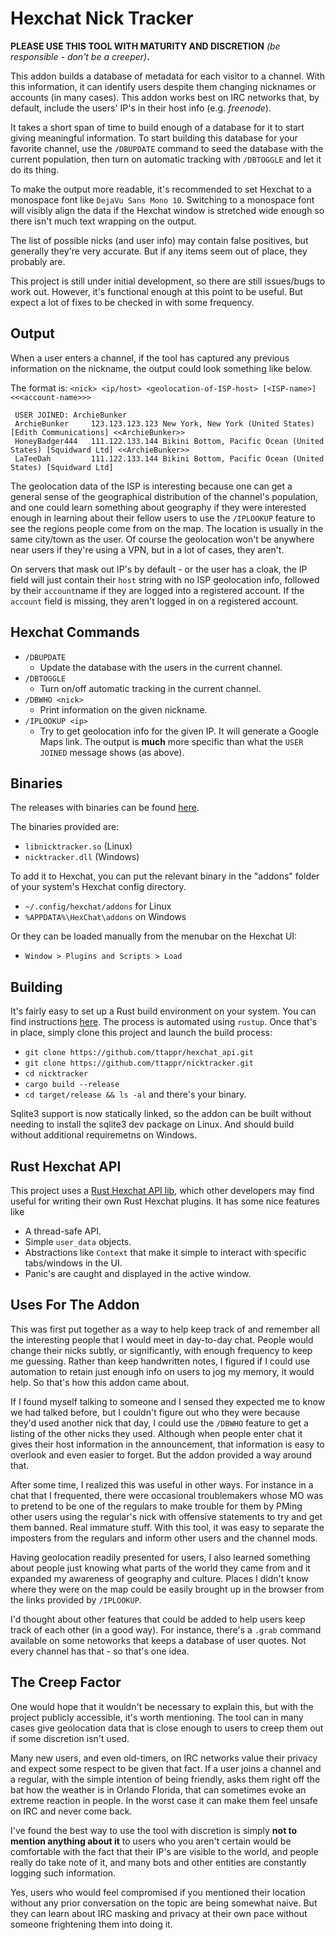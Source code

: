 
# Hexchat Nick Tracker

**PLEASE USE THIS TOOL WITH MATURITY AND DISCRETION**
*(be responsible - don't be a creeper)***.**

This addon builds a database of metadata for each visitor to a channel. With 
this information, it can identify users despite them changing nicknames or
accounts (in many cases). This addon works best on IRC networks that, by 
default, include the users' IP's in their host info (e.g. *freenode*).

It takes a short span of time to build enough of a database for it to start
giving meaningful information. To start building this database for your
favorite channel, use the `/DBUPDATE` command to seed the database with the
current population, then turn on automatic tracking with `/DBTOGGLE` and let
it do its thing.

To make the output more readable, it's recommended to set Hexchat to a
monospace font like `DejaVu Sans Mono 10`. Switching to a monospace font will
visibly align the data if the Hexchat window is stretched wide enough so 
there isn't much text wrapping on the output.

The list of possible nicks (and user info) may contain false positives, but
generally they're very accurate. But if any items seem out of place, they 
probably are.

This project is still under initial development, so there are still issues/bugs
to work out. However, it's functional enough at this point to be useful. But
expect a lot of fixes to be checked in with some frequency.

## Output

When a user enters a channel, if the tool has captured any previous information
on the nickname, the output could look something like below. 

The format is: `<nick> <ip/host> <geolocation-of-ISP-host> [<ISP-name>] <<<account-name>>>`

```
 USER JOINED: ArchieBunker
 ArchieBunker     123.123.123.123 New York, New York (United States) [Edith Communications] <<ArchieBunker>>
 HoneyBadger444   111.122.133.144 Bikini Bottom, Pacific Ocean (United States) [Squidward Ltd] <<ArchieBunker>>
 LaTeeDah         111.122.133.144 Bikini Bottom, Pacific Ocean (United States) [Squidward Ltd]
```

The geolocation data of the ISP is interesting because one can get a
general sense of the geographical distribution of the channel's population,
and one could learn something about geography if they were interested enough
in learning about their fellow users to use the `/IPLOOKUP` feature to see the
regions people come from on the map. The location is usually in the same
city/town as the user. Of course the geolocation won't be anywhere near users
if they're using a VPN, but in a lot of cases, they aren't.

On servers that mask out IP's by default - or the user has a cloak, the IP 
field will just contain their `host` string with no ISP geolocation info, 
followed by their `account`name if they are logged into a registered account.
If the `account` field is missing, they aren't logged in on a registered
account.

## Hexchat Commands
* `/DBUPDATE` 
    * Update the database with the users in the current channel.
* `/DBTOGGLE`
    * Turn on/off automatic tracking in the current channel.
* `/DBWHO <nick>`
    * Print information on the given nickname.
* `/IPLOOKUP <ip>` 
    * Try to get geolocation info for the given IP. It will generate a Google
      Maps link. The output is **much** more specific than what the 
      `USER JOINED` message shows (as above).
      
## Binaries
The releases with binaries can be found [here](https://github.com/ttappr/nicktracker/releases).

The binaries provided are:
* `libnicktracker.so`    (Linux)
* `nicktracker.dll`      (Windows)

To add it to Hexchat, you can put the relevant binary in the "addons" 
folder of your system's Hexchat config directory.
* `~/.config/hexchat/addons` for Linux
* `%APPDATA%\HexChat\addons` on Windows

Or they can be loaded manually from the menubar on the Hexchat UI:
* `Window > Plugins and Scripts > Load`

## Building
It's fairly easy to set up a Rust build environment on your system. You can find
instructions [here](https://www.rust-lang.org/learn/get-started). The process
is automated using `rustup`. Once that's in place, simply clone this project 
and launch the build process:

* `git clone https://github.com/ttappr/hexchat_api.git`
* `git clone https://github.com/ttappr/nicktracker.git`
* `cd nicktracker`
* `cargo build --release`
* `cd target/release && ls -al` and there's your binary.

Sqlite3 support is now statically linked, so the addon can be built without
needing to install the sqlite3 dev package on Linux. And should build without
additional requiremetns on Windows.

## Rust Hexchat API
This project uses a 
[Rust Hexchat API lib](https://github.com/ttappr/hexchat_api), 
which other developers may find useful for writing their own Rust Hexchat 
plugins. It has some nice features like
* A thread-safe API.
* Simple `user_data` objects.
* Abstractions like `Context` that make it simple to interact with specific 
  tabs/windows in the UI.
* Panic's are caught and displayed in the active window.

## Uses For The Addon

This was first put together as a way to help keep track of and remember all the
interesting people that I would meet in day-to-day chat. People would change
their nicks subtly, or significantly, with enough frequency to keep me guessing.
Rather than keep handwritten notes, I figured if I could use automation to 
retain just enough info on users to jog my memory, it would help. So that's how 
this addon came about.

If I found myself talking to someone and I sensed they expected me to know
we had talked before, but I couldn't figure out who they were because they'd 
used another nick that day, I could use the `/DBWHO` feature to get a listing
of the other nicks they used. Although when people enter chat it gives their
host information in the announcement, that information is easy to overlook
and even easier to forget. But the addon provided a way around that.

After some time, I realized this was useful in other ways. For instance in a
chat that I frequented, there were occasional troublemakers whose MO was to 
pretend to be one of the regulars to make trouble for them by PMing other users
using the regular's nick with offensive statements to try and get them banned.
Real immature stuff. With this tool, it was easy to separate the imposters from 
the regulars and inform other users and the channel mods.

Having geolocation readily presented for users, I also learned something about 
people just knowing what parts of the world they came from and it expanded my 
awareness of geography and culture. Places I didn't know where they were on 
the map could be easily brought up in the browser from the links provided by
`/IPLOOKUP`.

I'd thought about other features that could be added to help users keep track
of each other (in a good way). For instance, there's a `.grab` command available
on some netoworks that keeps a database of user quotes. Not every channel has
that - so that's one idea. 

## The Creep Factor

One would hope that it wouldn't be necessary to explain this, but with the 
project publicly accessible, it's worth mentioning. The tool can in many
cases give geolocation data that is close enough to users to creep them out
if some discretion isn't used.

Many new users, and even old-timers, on IRC networks value their privacy and
expect some respect to be given that fact. If a user joins a channel and 
a regular, with the simple intention of being friendly, asks them right off the
bat how the weather is in Orlando Florida, that can sometimes evoke an extreme
reaction in people. In the worst case it can make them feel unsafe on
IRC and never come back.

I've found the best way to use the tool with discretion is simply **not to 
mention anything about it** to users who you aren't certain would be comfortable
with the fact that their IP's are visible to the world, and people really do take
note of it, and many bots and other entities are constantly logging such 
information.

Yes, users who would feel compromised if you mentioned their location without
any prior conversation on the topic are being somewhat naive. But they can learn
about IRC masking and privacy at their own pace without someone frightening them 
into doing it.







